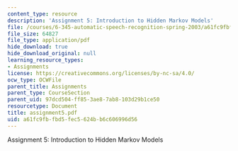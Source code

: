 ```yaml
---
content_type: resource
description: 'Assignment 5: Introduction to Hidden Markov Models'
file: /courses/6-345-automatic-speech-recognition-spring-2003/a61fc9fbfbd5fec5624bb6c606996d56_assignment5.pdf
file_size: 64827
file_type: application/pdf
hide_download: true
hide_download_original: null
learning_resource_types:
- Assignments
license: https://creativecommons.org/licenses/by-nc-sa/4.0/
ocw_type: OCWFile
parent_title: Assignments
parent_type: CourseSection
parent_uid: 97dcd504-ff85-3ae8-7ab8-103d29b1ce50
resourcetype: Document
title: assignment5.pdf
uid: a61fc9fb-fbd5-fec5-624b-b6c606996d56
---
```

Assignment 5: Introduction to Hidden Markov Models